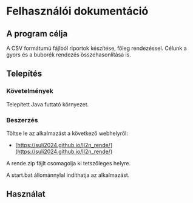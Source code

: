 # Felhasználói dokumentáció

## A program célja

A CSV formátumú fájlból riportok készítése, főleg rendezéssel. Célunk a gyors és a buborék rendezés összehasonlítása is.

## Telepítés

### Követelmények

Telepített Java futtató környezet.

### Beszerzés

Töltse le az alkalmazást a következő webhelyről:

* [https://suli2024.github.io/II2n_rende/](https://suli2024.github.io/II2n_rende/)

A rende.zip fájlt csomagolja ki tetszőleges helyre.

A start.bat állománnylal indíthatja az alkalmazást.

## Használat

